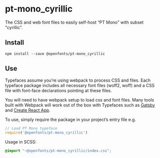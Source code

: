 
# pt-mono_cyrillic

The CSS and web font files to easily self-host “PT Mono” with subset "cyrillic".

## Install

`npm install --save @openfonts/pt-mono_cyrillic`

## Use

Typefaces assume you’re using webpack to process CSS and files. Each typeface
package includes all necessary font files (woff2, woff) and a CSS file with
font-face declarations pointing at these files.

You will need to have webpack setup to load css and font files. Many tools built
with Webpack will work out of the box with Typefaces such as [Gatsby](https://github.com/gatsbyjs/gatsby)
and [Create React App](https://github.com/facebookincubator/create-react-app).

To use, simply require the package in your project’s entry file e.g.

```javascript
// Load PT Mono typeface
require('@openfonts/pt-mono_cyrillic')
```

Usage in SCSS:
```scss
@import "~@openfonts/pt-mono_cyrillic/index.css";
```
